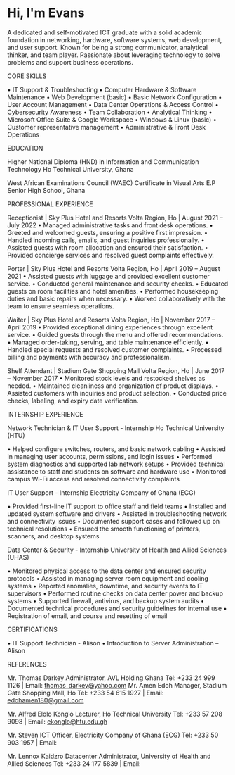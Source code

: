 # Hi, I'm Evans 

A dedicated and self-motivated ICT graduate with a solid academic foundation in networking, hardware, software systems, web development, and user support. Known for being a strong communicator, analytical thinker, and team player. Passionate about leveraging technology to solve problems and support business operations.

CORE SKILLS										

•	IT Support & Troubleshooting
•	Computer Hardware & Software Maintenance
•	Web Development (basic)
•	Basic Network Configuration
•	User Account Management
•	Data Center Operations & Access Control
•	Cybersecurity Awareness
•	Team Collaboration
•	Analytical Thinking
•	Microsoft Office Suite & Google Workspace
•	Windows & Linux (basic)
•	Customer representative management
•	Administrative & Front Desk Operations

EDUCATION										

Higher National Diploma (HND) in Information and Communication Technology
Ho Technical University, Ghana

West African Examinations Council (WAEC) Certificate in Visual Arts
E.P Senior High School, Ghana


PROFESSIONAL EXPERIENCE						

Receptionist | Sky Plus Hotel and Resorts
Volta Region, Ho | August 2021 – July 2022
•	Managed administrative tasks and front desk operations.
•	Greeted and welcomed guests, ensuring a positive first impression.
•	Handled incoming calls, emails, and guest inquiries professionally.
•	Assisted guests with room allocation and ensured their satisfaction.
•	Provided concierge services and resolved guest complaints effectively.

Porter | Sky Plus Hotel and Resorts
Volta Region, Ho | April 2019 – August 2021
•	Assisted guests with luggage and provided excellent customer service.
•	Conducted general maintenance and security checks.
•	Educated guests on room facilities and hotel amenities.
•	Performed housekeeping duties and basic repairs when necessary.
•	Worked collaboratively with the team to ensure seamless operations.

Waiter | Sky Plus Hotel and Resorts
Volta Region, Ho | November 2017 – April 2019
•	Provided exceptional dining experiences through excellent service.
•	Guided guests through the menu and offered recommendations.
•	Managed order-taking, serving, and table maintenance efficiently.
•	Handled special requests and resolved customer complaints.
•	Processed billing and payments with accuracy and professionalism.

Shelf Attendant | Stadium Gate Shopping Mall
Volta Region, Ho | June 2017 – November 2017
•	Monitored stock levels and restocked shelves as needed.
•	Maintained cleanliness and organization of product displays.
•	Assisted customers with inquiries and product selection.
•	Conducted price checks, labeling, and expiry date verification.


INTERNSHIP EXPERIENCE							

Network Technician & IT User Support - Internship
Ho Technical University (HTU)

•	Helped configure switches, routers, and basic network cabling
•	Assisted in managing user accounts, permissions, and login issues
•	Performed system diagnostics and supported lab network setups
•	Provided technical assistance to staff and students on software and hardware use
•	Monitored campus Wi-Fi access and resolved connectivity complaints


IT User Support - Internship
Electricity Company of Ghana (ECG)

•	Provided first-line IT support to office staff and field teams
•	Installed and updated system software and drivers
•	Assisted in troubleshooting network and connectivity issues
•	Documented support cases and followed up on technical resolutions
•	Ensured the smooth functioning of printers, scanners, and desktop systems

Data Center & Security - Internship
University of Health and Allied Sciences (UHAS)

•	Monitored physical access to the data center and ensured security protocols
•	Assisted in managing server room equipment and cooling systems
•	Reported anomalies, downtime, and security events to IT supervisors
•	Performed routine checks on data center power and backup systems
•	Supported firewall, antivirus, and backup system audits
•	Documented technical procedures and security guidelines for internal use
•	Registration of email, and course and resetting of email

CERTIFICATIONS									

•	IT Support Technician - Alison
•	Introduction to Server Administration – Alison


REFERENCES										

Mr. Thomas Darkey
Administrator, AVL Holding Ghana
Tel: +233 24 999 1126 | Email: thomas_darkey@yahoo.com
Mr. Amen Edoh
Manager, Stadium Gate Shopping Mall, Ho
Tel: +233 54 615 1927 | Email: edohamen180@gmail.com

Mr. Alfred Elolo Konglo
Lecturer, Ho Technical University
Tel: +233 57 208 9098 | Email: ekonglo@htu.edu.gh

Mr. Steven 
ICT Officer, Electricity Company of Ghana (ECG)
Tel: +233 50 903 1957 | Email:

Mr. Lennox Kaidzro	 									 Datacenter Administrator, University of Health and Allied Sciences 		                     Tel: +233 24 177 5839 | Email: 			






